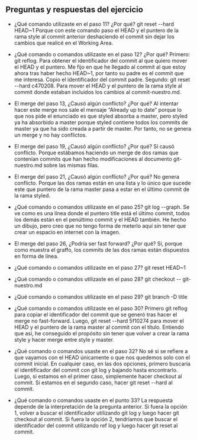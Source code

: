 ## Preguntas y respuestas del ejercicio
- ¿Qué comando utilizaste en el paso 11? ¿Por qué?
git reset --hard HEAD~1
Porque con este comando paso el HEAD y el puntero de la rama style al commit anterior deshaciendo el commit sin dejar los cambios que realicé en el Working Area.

- ¿Qué comando o comandos utilizaste en el paso 12? ¿Por qué? 
Primero: git reflog. Para obtener el identificador del commit al que quiero mover el HEAD y el puntero. Me fijo en que he llegado al commit al que estoy ahora tras haber hecho HEAD~1, por tanto su padre es el commit que me interesa. Copio el identificador del commit padre.
Segundo: git reset --hard c470208. Para mover el HEAD y el puntero de la rama style al commit donde estaban incluidos los cambios al commit-nuestro.md.

- El merge del paso 13, ¿Causó algún conflicto? ¿Por qué? 
Al intentar hacer este merge nos sale el mensaje “Already up to date” porque lo que nos pide el enunciado es que styled absorba a master, pero styled ya ha absorbido a master porque styled contiene todos los commits de master ya que ha sido creada a partir de master. Por tanto, no se genera un merge y no hay conflictos.

- El merge del paso 19, ¿Causó algún conflicto? ¿Por qué? 
Sí causó conflicto. Porque estábamos haciendo un merge de dos ramas que contenían commits que han hecho modificaciones al documento git-nuestro.md sobre las mismas filas.

- El merge del paso 21, ¿Causó algún conflicto? ¿Por qué?
No genera conflicto. Porque las dos ramas están en una lista y lo único que sucede este que puntero de la rama master pasa a estar en el último commit de la rama styled.

- ¿Qué comando o comandos utilizaste en el paso 25?
git log --graph. Se ve como es una línea donde el puntero title está el último commit, todos los demás están en el penúltimo commit y el HEAD también. He hecho un dibujo, pero creo que no tengo forma de meterlo aquí sin tener que crear un espacio en internet con la imagen.

- El merge del paso 26, ¿Podría ser fast forward? ¿Por qué? 
Sí, porque como muestra el graffo, los commits de las dos ramas están dispuestos en forma de línea.

- ¿Qué comando o comandos utilizaste en el paso 27? 
git reset HEAD~1

- ¿Qué comando o comandos utilizaste en el paso 28? 
git checkout -- git-nuestro.md

- ¿Qué comando o comandos utilizaste en el paso 29?
git branch -D title

- ¿Qué comando o comandos utilizaste en el paso 30? 
Primero git reflog para copiar el identificador del commit que se generó tras hacer el merge no fast-forward. Luego,  git reset --hard 5f10274 para mover el HEAD y el puntero de la rama master al commit con el título.
Entiendo que así, he conseguido el propósito sin tener que volver a crear la rama style y hacer merge entre style y master.

- ¿Qué comando o comandos usaste en el paso 32?
No sé si se refiere a que vayamos con el HEAD únicamente o que nos quedemos solo con el commit inicial. En cualquier caso, en las dos opciones, primero buscaría el identificador del commit con git log y bajando hasta encontrarlo. Luego, si estamos en el primer caso, simplemente hacer checkout al commit. Si estamos en el segundo caso, hacer git reset --hard al commit.

- ¿Qué comando o comandos usaste en el punto 33?
La respuesta depende de la interpretación de la pregunta anterior. Si fuera la opción 1, volver a buscar el identificador utilizando git log y luego hacer git checkout al commit. Si fuera la opción 2, tendríamos que buscar el identificador del commit utilizando ref log y luego hacer git reset al commit.


